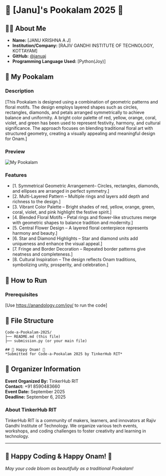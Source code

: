 # 🌸 [Janu]'s Pookalam 2025 🌸

## 👨‍💻 About Me
- **Name:** [JANU KRISHNA A J]
- **Institution/Company:** [RAJIV GANDHI INSTITUTE OF TECHNOLOGY, KOTTAYAM]
- **GitHub:** [@januaj](https://github.com/your-username)
- **Programming Language Used:** [Python(Joy)]

## 🎨 My Pookalam

### Description
[This Pookalam is designed using a combination of geometric patterns and floral motifs. The design employs layered shapes such as circles, rectangles, diamonds, and petals arranged symmetrically to achieve balance and uniformity. A bright color palette of red, yellow, orange, coral, violet, and green has been used to represent festivity, harmony, and cultural significance. The approach focuses on blending traditional floral art with structured geometry, creating a visually appealing and meaningful design for Onam.]

### Preview
![My Pookalam](output/pookalam-preview.png)

### Features
- [1. Symmetrical Geometric Arrangement– Circles, rectangles, diamonds, and ellipses are arranged in perfect symmetry.]
- [2. Multi-Layered Pattern – Multiple rings and layers add depth and richness to the design.]
- [3. Vibrant Color Palette – Bright shades of red, yellow, orange, green, coral, violet, and pink highlight the festive spirit.]
- [4. Blended Floral Motifs – Petal rings and flower-like structures merge with geometric shapes to balance tradition and modernity.]
- [5. Central Flower Design – A layered floral centerpiece represents harmony and beauty.]
- [6. Star and Diamond Highlights – Star and diamond units add uniqueness and enhance the visual appeal.]
- [7. Fringe and Border Decoration – Repeated border patterns give neatness and completeness.]
- [8. Cultural Inspiration – The design reflects Onam traditions, symbolizing unity, prosperity, and celebration.]

## 🚀 How to Run

### Prerequisites
[Use https://anandology.com/joy/ to run the code]


## 📁 File Structure
```
Code-a-Pookalam-2025/
├── README.md (this file)
├── submission.py (or your main file)

## 🎊 Happy Onam! 🎊
*Submitted for Code-a-Pookalam 2025 by TinkerHub RIT*
```
## 🏢 Organizer Information

**Event Organized By:** TinkerHub RIT  
**Contact:** +91 8590483660  
**Event Date:** September 2025  
**Deadline:** September 6, 2025  

### About TinkerHub RIT
TinkerHub RIT is a community of makers, learners, and innovators at Rajiv Gandhi Institute of Technology. We organize various tech events, workshops, and coding challenges to foster creativity and learning in technology.

---

## 🎊 Happy Coding & Happy Onam! 🎊

*May your code bloom as beautifully as a traditional Pookalam!*
